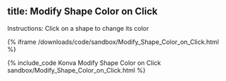 title: Modify Shape Color on Click
---

Instructions: Click on a shape to change its color

{% iframe /downloads/code/sandbox/Modify_Shape_Color_on_Click.html %}

{% include_code Konva Modify Shape Color on Click sandbox/Modify_Shape_Color_on_Click.html %}